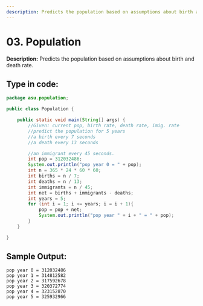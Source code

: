 ```yaml
---
description: Predicts the population based on assumptions about birth and death rate.
---
```


# 03. Population

**Description:** Predicts the population based on assumptions about birth and death rate.

## Type in code:

```java
package asu.population;

public class Population {

    public static void main(String[] args) {
        //Given: current pop, birth rate, death rate, imig. rate
        //predict the population for 5 years
        //a birth every 7 seconds
        //a death every 13 seconds

        //an immigrant every 45 seconds.
        int pop = 312032486;
        System.out.println("pop year 0 = " + pop);
        int n = 365 * 24 * 60 * 60;
        int births = n / 7;
        int deaths = n / 13;
        int immigrants = n / 45;
        int net = births + immigrants - deaths;
        int years = 5;
        for (int i = 1; i <= years; i = i + 1){
            pop = pop + net;
            System.out.println("pop year " + i + " = " + pop);
        }
    }

}
```

## Sample Output:

```text
pop year 0 = 312032486
pop year 1 = 314812582
pop year 2 = 317592678
pop year 3 = 320372774
pop year 4 = 323152870
pop year 5 = 325932966
```

